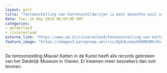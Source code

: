 ```yaml
---
layout: post
title: "Tentoonstelling van kattenschilderijen is best bezochte ooit voor museum in Vianen"
date: Tue, 14 May 2019 08:59:00 GMT
categories: 
- gelderland 
- rivierenland 
externe_link: "https://www.ad.nl/rivierenland/tentoonstelling-van-kattenschilderijen-is-best-bezochte-ooit-voor-museum-in-vianen~a6f5fa45b/"
feature_image: "https://images3.persgroep.net/rcs/ByE4Lnaauh85MOXRhc5nJAAPjcY/diocontent/141027883/_fitwidth/400/?appId=21791a8992982cd8da851550a453bd7f&quality=0.7"
---
```


De tentoonstelling Miauw! Katten in de Kunst heeft alle records gebroken van het Stedelijk Museum in Vianen. Er kwamen meer bezoekers dan ooit tevoren.
